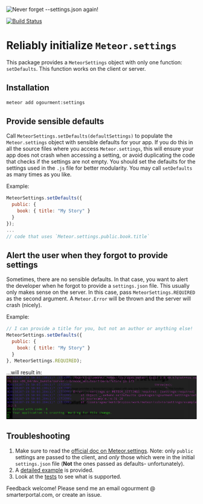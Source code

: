 ![Never forget --settings.json again!](https://raw.githubusercontent.com/ogourment/settings/master/server_crash_if_no_settings_json.gif)

[![Build Status](https://travis-ci.org/ogourment/settings.svg?branch=master)](https://travis-ci.org/ogourment/settings)

# Reliably initialize `Meteor.settings`

This package provides a `MeteorSettings` object with only one function: `setDefaults`. This function works on the client or server.

## Installation
```bash
meteor add ogourment:settings
```

## Provide sensible defaults

Call `MeteorSettings.setDefaults(defaultSettings)` to populate the `Meteor.settings` object with sensible defaults for your app. If you do this in all the source files where you access `Meteor.settings`, this will ensure your app does not crash when accessing a setting, or avoid duplicating the code that checks if the settings are not empty.
You should set the defaults for the settings used in the `.js` file for better modularity. You may call `setDefaults` as many times as you like.

Example:
```javascript
MeteorSettings.setDefaults({
  public: {
    book: { title: "My Story" }
  }
});
...
// code that uses `Meteor.settings.public.book.title`
```

## Alert the user when they forgot to provide settings

Sometimes, there are no sensible defaults. In that case, you want to alert the developer when he forgot to provide a `settings.json` file. This usually only makes sense on the server. In this case, pass `MeteorSettings.REQUIRED` as the second argument. A `Meteor.Error` will be thrown and the server will crash (nicely).

Example:
```javascript
// I can provide a title for you, but not an author or anything else!
MeteorSettings.setDefaults({
  public: {
    book: { title: "My Story" }
  }
}, MeteorSettings.REQUIRED);
```
...will result in:
![settings-required Meteor.Error](settings-required-error-screenshot.png)


## Troubleshooting

1. Make sure to read the [official doc on Meteor.settings](http://docs.meteor.com/#/full/meteor_settings). Note: only `public` settings are passed to the client, and *only* those which were in the initial `settings.json` file (**Not** the ones passed as defaults- unfortunately).
1. A [detailed example](https://github.com/ogourment/settings/commit/36f120980b091e923a94708c084d05cae79c23b7) is provided.
1. Look at the [tests](https://github.com/ogourment/settings/blob/master/src/settings_tests.js) to see what is supported.

Feedback welcome! Please send me an email ogourment @ smarterportal.com, or create an issue.
